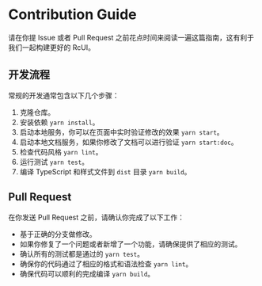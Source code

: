 # Contribution Guide

请在你提 Issue 或者 Pull Request 之前花点时间来阅读一遍这篇指南，这有利于我们一起构建更好的 RcUI。

## 开发流程

常规的开发通常包含以下几个步骤：

1. 克隆仓库。
2. 安装依赖 `yarn install`。
3. 启动本地服务，你可以在页面中实时验证修改的效果 `yarn start`。
4. 启动本地文档服务，如果你修改了文档可以进行验证 `yarn start:doc`。
5. 检查代码风格 `yarn lint`。
6. 运行测试 `yarn test`。
7. 编译 TypeScript 和样式文件到 `dist` 目录 `yarn build`。

## Pull Request

在你发送 Pull Request 之前，请确认你完成了以下工作：

- 基于正确的分支做修改。
- 如果你修复了一个问题或者新增了一个功能，请确保提供了相应的测试。
- 确认所有的测试都是通过的 `yarn test`。
- 确保你的代码通过了相应的格式和语法检查 `yarn lint`。
- 确保代码可以顺利的完成编译 `yarn build`。

